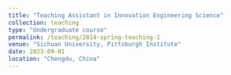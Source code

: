 ```yaml
---
title: "Teaching Assistant in Innovation Engineering Science"
collection: teaching
type: "Undergraduate course"
permalink: /teaching/2014-spring-teaching-1
venue: "Sichuan University, Pittsburgh Institute"
date: 2023-09-01
location: "Chengdu, China"
---
```

